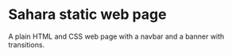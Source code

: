 # Sahara static web page

A plain HTML and CSS web page with a navbar and a banner with transitions.